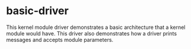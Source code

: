 # basic-driver
This kernel module driver demonstrates a basic architecture that a kernel module would have. This driver also demonstrates how a driver prints messages and accepts module parameters.
